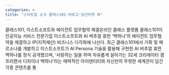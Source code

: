 ```yaml
---
categories: e
title: "스타트업 소식 클래스101·바로고·당근마켓 外"
---
```

클래스101, 이스트소프트와 에이전트 업무협약 체결온라인 클래스 플랫폼 클래스101이 인공지능 서비스 전문기업 이스트소프트와 AI 버추얼 휴먼 ‘백하나’의 에이전트 업무협약을 체결하고 IP(지적재산) 비즈니스 다각화에 나선다. 최근 클래스101에서 기획 및 페르소나를 개발하고 이스트소프트가 AI Persona 기술을 활용해 구현한 AI 버추얼 휴먼 백하나를 정식 공개했으며, ‘사랑하는 일을 하며 자유롭게 살아가는 32세 크리에이터 겸 프리랜서 디자이너 백하나’라는 매력적인 아이덴티티와 자신만의 뚜렷한 세계관이 담긴 각종 콘텐츠를 통
